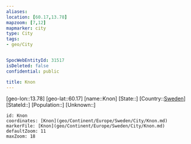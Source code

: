 ```yaml
---
aliases: 
location: [60.17,13.78]
mapzoom: [7,12] 
mapmarker: city 
type: City
tags:
- geo/City


SpocWebEntityId: 31517
isDeleted: false
confidential: public

title: Knon
---
```

[geo-lon::13.78]
[geo-lat::60.17]
[name::Knon]
[State::]
[Country::[Sweden](geo/Continent/Europe/Sweden.md)]
[StateId::]
[Population::]
[Unknown::]


```leaflet
id: Knon
coordinates: [Knon](geo/Continent/Europe/Sweden/City/Knon.md)
markerFile: [Knon](geo/Continent/Europe/Sweden/City/Knon.md)
defaultZoom: 11 
maxZoom: 18
```


